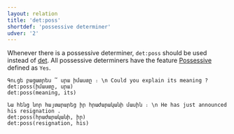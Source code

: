 ```yaml
---
layout: relation
title: 'det:poss'
shortdef: 'possessive determiner'
udver: '2'
---
```


Whenever there is a possessive determiner, `det:poss` should be used instead of [det](). All possessive determiners have the feature [Possessive](Poss) defined as `Yes`.

~~~ sdparse
Գուցե բացատրես ՞ սրա իմաստը ։ \n Could you explain its meaning ?
det:poss(իմաստը, սրա)
det:poss(meaning, its)
~~~

~~~ sdparse
Նա հենց նոր հայտարարեց իր հրաժարականի մասին ։ \n He has just announced his resignation .
det:poss(հրաժարականի, իր)
det:poss(resignation, his)
~~~
<!-- Interlanguage links updated Út zář 29 20:31:51 CEST 2020 -->
